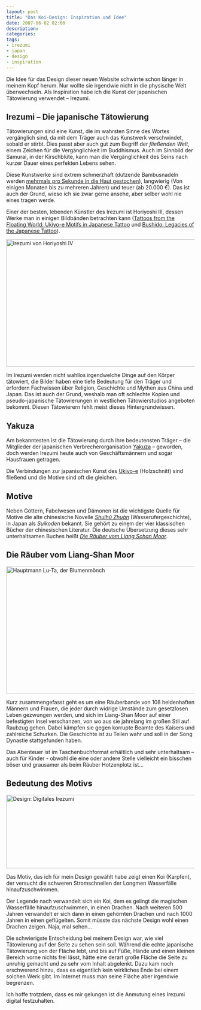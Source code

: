 ```yaml
---
layout: post
title: "Das Koi-Design: Inspiration und Idee"
date: 2007-06-02 02:00
description: 
categories:
tags: 
- irezumi
- japan
- design
- inspiration
---
```


Die Idee für das Design dieser neuen Website schwirrte schon länger in meinem Kopf herum. Nur wollte sie irgendwie nicht in die physische Welt überwechseln. Als Inspiration habe ich die Kunst der japanischen Tätowierung verwendet – Irezumi.

<!-- more -->

## Irezumi – Die japanische Tätowierung

Tätowierungen sind eine Kunst, die im wahrsten Sinne des Wortes vergänglich sind, da mit dem Träger auch das Kunstwerk verschwindet, sobald er stirbt. Dies passt aber auch gut zum Begriff der *fließenden Welt*, einem Zeichen für die Vergänglichkeit im Buddhismus. Auch im Sinnbild der Samurai, in der Kirschblüte, kann man die Vergänglichkeit des Seins nach kurzer Dauer eines perfekten Lebens sehen.

Diese Kunstwerke sind extrem schmerzhaft (dutzende Bambusnadeln werden [mehrmals pro Sekunde in die Haut gestochen](http://youtube.com/watch?v=NddXHY2QUV0 "YouTube - Horiyoshi is tattooing a backpiece")), langwierig (Von einigen Monaten bis zu mehreren Jahren) und teuer (ab 20.000 €). Das ist auch der Grund, wieso ich sie zwar gerne ansehe, aber selber wohl nie eines tragen werde.

Einer der besten, lebenden Künstler des Irezumi ist Horiyoshi III, dessen Werke man in einigen Bildbänden betrachten kann ([Tattoos from the Floating World: Ukiyo-e Motifs in Japanese Tattoo](http://www.amazon.de/gp/product/9074822452?ie=UTF8&amp;tag=kogakurede-21&amp;linkCode=as2&amp;camp=1638&amp;creative=6742&amp;creativeASIN=9074822452 "Amazon.de: Tattoos from the Floating World: Ukiyo-e Motifs in Japanese Tattoo, Takahiro Kitamura, Katie M. Kitamura") und [Bushido: Legacies of the Japanese Tattoo](http://www.amazon.de/gp/product/0764312014?ie=UTF8&amp;tag=kogakurede-21&amp;linkCode=as2&amp;camp=1638&amp;creative=6742&amp;creativeASIN=0764312014 "Amazon.de: Bushido: Legacies of the Japanese Tattoo, Takahiro Kitamura, Katie M. Kitamura")).

<img src="/img/irezumi-oni.jpg" width="605" height="340" alt="Irezumi von Horiyoshi IV" title="Irezumi auf dem Rücken von Miho Ito. Zwar kein typisches Irezumi-Motiv, trotzdem mein Favourit: Ein Oni (Dämon) zerstört religiöse Gegenstände, wie die Sutra, Pinsel und Gebetskette. Tätowiert von Horiyoshi III auf den Rücken von Miho Ito." />

Im Irezumi werden nicht wahllos irgendwelche Dinge auf den Körper tätowiert, die Bilder haben eine tiefe Bedeutung für den Träger und erfordern Fachwissen über Religion, Geschichte und Mythen aus China und Japan. Das ist auch der Grund, weshalb man oft schlechte Kopien und pseudo-japanische Tätowierungen in westlichen Tätowierstudios angeboten bekommt. Diesen Tätowierern fehlt meist dieses Hintergrundwissen.

## Yakuza

Am bekanntesten ist die Tätowierung durch ihre bedeutensten Träger – die Mitglieder der japanischen Verbrecherorganisation [Yakuza](http://de.wikipedia.org/wiki/Yakuza "Yakuza - Wikipedia") – geworden, doch werden Irezumi heute auch von Geschäftsmännern und sogar Hausfrauen getragen.

Die Verbindungen zur japanischen Kunst des [Ukiyo-e](http://de.wikipedia.org/wiki/Ukiyo-e "Ukiyo-e - Wikipedia") (Holzschnitt) sind fließend und die Motive sind oft die gleichen.

## Motive

Neben Göttern, Fabelwesen und Dämonen ist die wichtigste Quelle für Motive die alte chinesische Novelle <cite>[Shuǐhǔ Zhuàn](http://de.wikipedia.org/wiki/Die_R%C3%A4uber_vom_Liang-Schan-Moor)</cite> (Wasserufergeschichte), in Japan als <cite>Suikoden</cite> bekannt. Sie gehört zu einem der vier klassischen Bücher der chinesischen Literatur. Die deutsche Übersetzung dieses sehr unterhaltsamen Buches heißt <cite>[Die Räuber vom Liang Schan Moor](http://www.amazon.de/gp/product/3458318917?ie=UTF8&tag=kogakurede-21&linkCode=as2&camp=1638&creative=6742&creativeASIN=3458318917 "Amazon.de: Die Räuber vom Liang Schan Moor, Franz Kuhn")</cite>.

## Die Räuber vom Liang-Shan Moor

<img src="/img/suikoden-luta.jpg" width="605" height="340" alt="Hauptmann Lu-Ta, der Blumenmönch" title="Hauptmann Lu-Ta, der Blumenmönch. Motiv aus dem Suikoden von Kunyoshi: Hauptmann Lu-Ta, der Blumenmönch, zerschlägt einen Baum mit einem Hieb, um eine Bande von Taugenichtsen zu beeindrucken." />

Kurz zusammengefasst geht es um eine Räuberbande von 108 heldenhaften Männern und Frauen, die jeder durch widrige Umstände zum gesetzlosen Leben gezwungen werden, und sich im Liang-Shan Moor auf einer befestigten Insel verschanzen, von wo aus sie jahrelang im großen Stil auf Raubzug gehen. Dabei kämpfen sie gegen korrupte Beamte des Kaisers und zahlreiche Schurken. Die Geschichte ist zu Teilen wahr und soll in der Song Dynastie stattgefunden haben.

Das Abenteuer ist im Taschenbuchformat erhältlich und sehr unterhaltsam – auch für Kinder - obwohl die eine oder andere Stelle vielleicht ein bisschen böser und grausamer als beim Räuber Hotzenplotz ist…

## Bedeutung des Motivs

<img src="/img/design-koi.jpg" width="825" height="196" alt="Design: Digitales Irezumi" title="Koi beim Hinaufschwimmen der Longmen Wassefälle. Es enthält typische Elemente wie Blätter, Blüten und Wellenkämme." />

Das Motiv, das ich für mein Design gewählt habe zeigt einen Koi (Karpfen), der versucht die schweren Stromschnellen der Longmen Wasserfälle hinaufzuschwimmen.

Der Legende nach verwandelt sich ein Koi, dem es gelingt die magischen Wasserfälle hinaufzuschwimmen, in einen Drachen. Nach weiteren 500 Jahren verwandelt er sich dann in einen gehörnten Drachen und nach 1000 Jahren in einen geflügelten. Somit müsste das nächste Design wohl einen Drachen zeigen. Naja, mal sehen…

Die schwierigste Entscheidung bei meinem Design war, wie viel Tätowierung auf der Seite zu sehen sein soll. Während die echte japanische Tätowierung von der Fläche lebt, und bis auf Füße, Hände und einen kleinen Bereich vorne nichts frei lässt, hätte eine derart große Fläche die Seite zu unruhig gemacht und zu sehr vom Inhalt abgelenkt. Dazu kam noch erschwerend hinzu, dass es eigentlich kein wirkliches Ende bei einem solchen Werk gibt. Im Internet muss man seine Fläche aber irgendwie begrenzen.

Ich hoffe trotzdem, dass es mir gelungen ist die Anmutung eines Irezumi digital festzuhalten.
